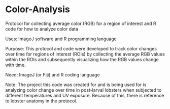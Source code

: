 # Color-Analysis
Protocol for collecting average color (RGB) for a region of interest and R code for how to analyze color data

Uses: ImageJ software and R programming language

Purpose: This protocol and code were developed to track color changes over time for regions of interest (ROIs) by collecting the average RGB values within the ROIs and subsequently visualizing how the RGB values change with time.

Need: ImageJ (or Fiji) and R coding language

Note: The project this code was created for and is being used for is analyzing color change over time in post-larval lobsters when subjected to different temperatures and UV exposure. Because of this, there is reference to lobster anatomy in the protocol.

